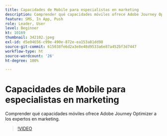 ```yaml
---
title: Capacidades de Mobile para especialistas en marketing
description: Comprender qué capacidades móviles ofrece Adobe Journey Optimizer a los expertos en marketing.
feature: SMS, In App, Push
role: Leader, User
level: Beginner
kt: 10169
thumbnail: 342102.jpeg
exl-id: d5e04656-c99e-490e-872e-ea153a81dd98
source-git-commit: 615038fe6d2a3e8e48d9533a6e87a452bf3d7447
workflow-type: ht
source-wordcount: '26'
ht-degree: 100%

---
```


# Capacidades de Mobile para especialistas en marketing

Comprender qué capacidades móviles ofrece Adobe Journey Optimizer a los expertos en marketing.

>[!VIDEO](https://video.tv.adobe.com/v/342102?quality=12&learn=on)
